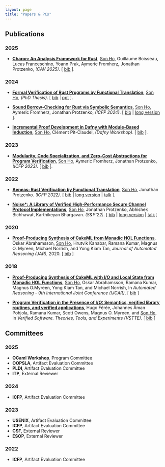```yaml
---
layout: page
title: "Papers & PCs"
---
```


## Publications

### 2025
* <a name="ho2025charon"></a>
  [**Charon: An Analysis Framework for Rust**](https://arxiv.org/abs/2410.18042),
  <ins>Son Ho</ins>, Guillaume Boisseau, Lucas Franceschino, Yoann Prak, Aymeric Fromherz,
  Jonathan Protzenko, *(CAV 2025)*.
  \[ [bib](papers_bib.html#ho2024charon) \].

### 2024
* <a name="ho2024thesis"></a>
  [**Formal Verification of Rust Programs by Functional Translation**](papers/thesis-manuscript.pdf),
  <ins>Son Ho</ins>, *(PhD Thesis)*.
  \[ [bib](papers_bib.html#ho2024thesis) | [ppt](papers/2024-12-09-defense.pptx) \].

* <a name="ho2024rust"></a>
  [**Sound Borrow-Checking for Rust via Symbolic Semantics**](https://dl.acm.org/doi/abs/10.1145/3674640),
  <ins>Son Ho</ins>, Aymeric Fromherz, Jonathan Protzenko, *(ICFP 2024)*.
  \[ [bib](papers_bib.html#ho2024rust) | [long version](https://arxiv.org/abs/2404.02680) \].


* [**Incremental Proof Development in Dafny with Module-Based Induction**](https://arxiv.org/abs/2401.16233),
  <ins>Son Ho</ins>, Clément Pit-Claudel, *(Dafny Workshop)*.
  \[ [bib](papers_bib.html#ho2024dafny) \].

### 2023

* [**Modularity, Code Specialization, and Zero-Cost Abstractions for Program
  Verification**](https://dl.acm.org/doi/10.1145/3607844),
  <ins>Son Ho</ins>, Aymeric Fromherz, Jonathan Protzenko, *(ICFP 2023)*.
  \[ [bib](papers_bib.html#ho2023modularity) \].

### 2022

* <a name="ho2022aeneas"></a>
  [**Aeneas: Rust Verification by Functional Translation**](https://dl.acm.org/doi/10.1145/3547647),
  <ins>Son Ho</ins>, Jonathan Protzenko. *(ICFP 2022)*.
  \[ [bib](papers_bib.html#ho2022aeneas) | [long version](https://arxiv.org/abs/2206.07185) | [talk](https://www.youtube.com/watch?v=2sILtqcZqqg) \].

* [**Noise\*: A Library of Verified High-Performance Secure Channel Protocol Implementations**](https://eprint.iacr.org/2022/607.pdf),
  <ins>Son Ho</ins>, Jonathan Protzenko, Abhishek Bichhawat, Karthikeyan
  Bhargavan. *(S&P’22)*.
  \[ [bib](papers_bib.html#ho2022noise) | [long version](https://eprint.iacr.org/2022/607.pdf) | [talk](https://www.youtube.com/watch?v=01Fz58A89Xs) \]

### 2020

* [**Proof-Producing Synthesis of CakeML from Monadic HOL Functions**](https://rdcu.be/b4FrU),
  Oskar Abrahamsson, <ins>Son Ho</ins>, Hrutvik Kanabar, Ramana Kumar, Magnus O. Myreen, Michael Norrish, and Yong Kiam Tan,
  *Journal of Automated Reasoning (JAR)*, 2020.
  \[ [bib](papers_bib.html#abrahamsson2020cakeml) \]

### 2018

* [**Proof-Producing Synthesis of CakeML with I/O and Local State from Monadic HOL Functions**](https://cakeml.org/ijcar18.pdf),
  <ins>Son Ho</ins>, Oskar Abrahamsson, Ramana Kumar, Magnus O.Myreen, Yong Kiam Tan, and Michael Norrish,
  In *Automated Reasoning - 9th International Joint Conference (IJCAR)*.
  \[ [bib](papers_bib.html#ho2018cakeml) \]


* [**Program Verification in the Presence of I/O: Semantics, verified library routines, and verified applications**](https://cakeml.org/vstte18.pdf),
  Hugo Férée, Johannes Åman Pohjola, Ramana Kumar, Scott Owens, Magnus O. Myreen, and <ins>Son Ho</ins>,
  In *Verified Software. Theories, Tools, and Experiments (VSTTE)*.
  \[ [bib](papers_bib.html#feree2018io) \]

<!-- ## Talks -->

<!-- ### 2023 -->

<!-- * **Aeneas: Rust Verification by Functional Translation**, -->
<!--   I gave variations of this talk at various institutions and workshops, including -->
<!--   different Inria institutes, MSR, the NUS, or the Rust Formal Methods Interest Group. -->
<!--   [PDF](papers/2023-02-08-Aeneas-ProLang.pdf) -->

<!-- ### 2022 -->

<!-- * **Noise\*: A Library of Verified High-Performance Secure Channel Protocol Implementations**, -->
<!--   S&P'22. [teaser](https://www.youtube.com/watch?v=sjksMiK3If8). [PPTX](papers/2022-05-23-noise-star-sp.pptx) -->

<!-- * **Aeneas: Rust Verification by Functional Translation**, -->
<!--   Cambium seminar at Inria Paris. [PDF](http://cambium.inria.fr/seminaires/transparents/20220516.Son.Ho.pdf). -->

<!-- ### 2021  -->
<!-- * **Noise\*: A Library of Verified High-Performance Secure Channel Protocol Implementations**, -->
<!--   I gave variations of this talk at Inria and at MSR. [PDF](http://cambium.inria.fr/seminaires/transparents/20210927.Son.Ho.pdf). -->
  

<!-- ### 2018 -->

<!-- * **Proof-Producing Synthesis of CakeML with I/O and Local State from Monadic HOL Functions**, IJCAR 2018. [PDF](https://easychair.org/smart-slide/slide/vkLp#). -->

## Committees

### 2025
- **OCaml Workshop**, Program Committee
- **OOPSLA**, Artifact Evaluation Committee
- **PLDI**, Artifact Evaluation Committee
- **ITP**, External Reviewer

### 2024
- **ICFP**, Artifact Evaluation Committee

### 2023
- **USENIX**, Artifact Evaluation Committee
- **ICFP**, Artifact Evaluation Committee
- **CSF**, External Reviewer
- **ESOP**, External Reviewer

### 2022
- **ICFP**, Artifact Evaluation Committee
